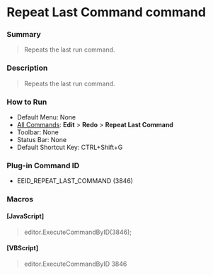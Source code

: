 # Repeat Last Command command

### Summary

> Repeats the last run command.

### Description

> Repeats the last run command.

### How to Run

- Default Menu: None
- [All Commands](../tools/all_commands): **Edit** \> **Redo** \> **Repeat Last Command**
- Toolbar: None
- Status Bar: None
- Default Shortcut Key: CTRL+Shift+G

### Plug-in Command ID

- EEID\_REPEAT\_LAST\_COMMAND (3846)

### Macros

#### \[JavaScript\]

> editor.ExecuteCommandByID(3846);

#### \[VBScript\]

> editor.ExecuteCommandByID 3846
